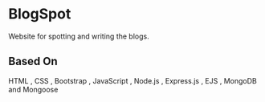# BlogSpot
Website for spotting and writing the blogs.

## Based On
HTML , CSS , Bootstrap , JavaScript , Node.js , Express.js , EJS , MongoDB and Mongoose
